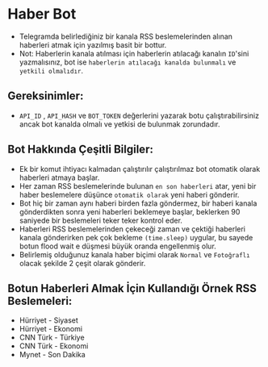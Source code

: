 # Haber Bot
* Telegramda belirlediğiniz bir kanala RSS beslemelerinden alınan haberleri atmak için yazılmış basit bir bottur.
* Not: Haberlerin kanala atılması için haberlerin atılacağı kanalın ```ID```'sini yazmalısınız, bot ise ```haberlerin atılacağı kanalda bulunmalı``` ve ```yetkili olmalıdır```.
## Gereksinimler:
* ```API_ID``` , ```API_HASH``` ve ```BOT_TOKEN``` değerlerini yazarak botu çalıştırabilirsiniz ancak bot kanalda olmalı ve yetkisi de bulunmak zorundadır.
## Bot Hakkında Çeşitli Bilgiler:
* Ek bir komut ihtiyacı kalmadan çalıştırılır çalıştırılmaz bot otomatik olarak haberleri atmaya başlar.
* Her zaman RSS beslemelerinde bulunan ```en son haberleri``` atar, yeni bir haber beslemelere düşünce ```otomatik olarak``` yeni haberi gönderir.
* Bot hiç bir zaman aynı haberi birden fazla göndermez, bir haberi kanala gönderdikten sonra yeni haberleri beklemeye başlar, beklerken 90 saniyede bir beslemeleri teker teker kontrol eder.
* Haberleri RSS beslemelerinden çekeceği zaman ve çektiği haberleri kanala gönderirken pek çok bekleme ```(time.sleep)``` uygular, bu sayede botun flood wait e düşmesi büyük oranda engellenmiş olur.
* Belirlemiş olduğunuz kanala haber biçimi olarak ```Normal``` ve ```Fotoğraflı``` olacak şekilde 2 çeşit olarak gönderir.
## Botun Haberleri Almak İçin Kullandığı Örnek RSS Beslemeleri:
* Hürriyet - Siyaset
* Hürriyet - Ekonomi
* CNN Türk - Türkiye
* CNN Türk - Ekonomi
* Mynet - Son Dakika
